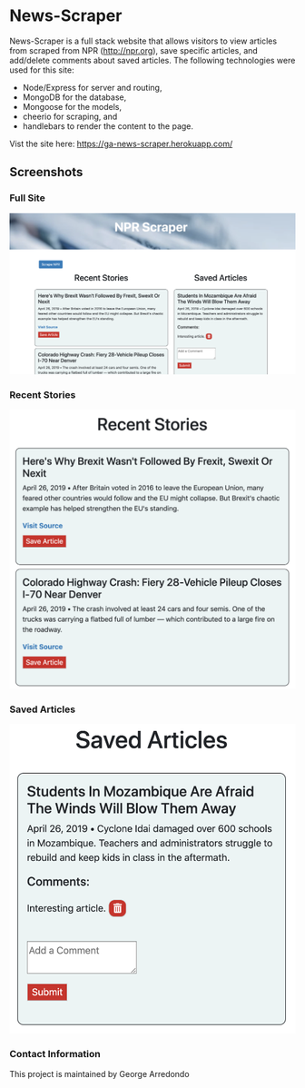 # News-Scraper

News-Scraper is a full stack website that allows visitors to view articles from scraped from NPR (http://npr.org), save specific articles, and add/delete comments about saved articles. The following technologies were used for this site:

* Node/Express for server and routing,
* MongoDB for the database,
* Mongoose for the models,
* cheerio for scraping, and
* handlebars to render the content to the page.

Vist the site here: https://ga-news-scraper.herokuapp.com/

## Screenshots

### Full Site

![News-Scraper](/public/assets/images/app-img.png)

### Recent Stories

![News-Scraper](/public/assets/images/recent-art.png)

### Saved Articles

![News-Scraper](/public/assets/images/saved-art.png)

### Contact Information

This project is maintained by George Arredondo

